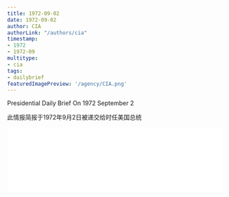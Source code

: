 ```yaml
---
title: 1972-09-02
date: 1972-09-02
author: CIA 
authorLink: "/authors/cia"
timestamp: 
- 1972
- 1972-09
multitype: 
- cia
tags: 
- dailybrief
featuredImagePreview: '/agency/CIA.png'
---
```



Presidential Daily Brief On 1972 September 2

此情报简报于1972年9月2日被递交给时任美国总统

<!--more-->





<div id="over" style="width:100%; overflow:hidden"> <iframe id="sFrame" name="sFrame" frameborder="no" border="0"  allowfullscreen marginwidth="0" scrolling="no" src = " /CIA/1972-09-02.html "  style = " position:absulute; width: 806px; top: 300;" > </iframe> </div>